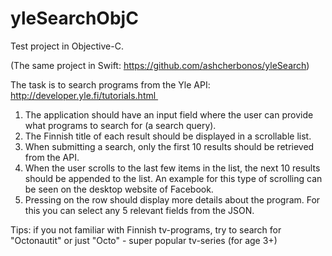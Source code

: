 # yleSearchObjC


Test project in Objective-C.

(The same project in Swift: https://github.com/ashcherbonos/yleSearch)

The task is to search programs from the Yle API:  http://developer.yle.fi/tutorials.html 

1. The application should have an input field where the user can provide what programs to search for (a search query).
2. The Finnish title of each result should be displayed in a scrollable list.
3. When submitting a search, only the first 10 results should be retrieved from the API.
4. When the user scrolls to the last few items in the list, the next 10 results should be appended to the list. An example for this type of scrolling can be seen on the desktop website of Facebook. 
5. Pressing on the row should display more details about the program. For this you can select any 5 relevant fields from the JSON.


Tips: if you not familiar with Finnish tv-programs, try to search for "Octonautit" or just "Octo" - super popular tv-series (for age 3+)
